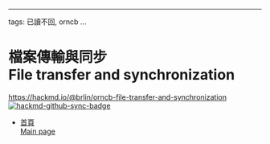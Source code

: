 
---
tags: 已讀不回, orncb
...

# 檔案傳輸與同步<br>File transfer and synchronization

<https://hackmd.io/@brlin/orncb-file-transfer-and-synchronization><br>[![hackmd-github-sync-badge](https://hackmd.io/eZ1Qrz_kQKG7CdcPftwHmg/badge)](https://hackmd.io/eZ1Qrz_kQKG7CdcPftwHmg)

* [首頁<br>Main page](/eZ1Qrz_kQKG7CdcPftwHmg)

